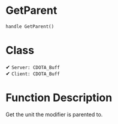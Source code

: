 # GetParent
```
handle GetParent()
```
# Class
✔ `Server: CDOTA_Buff`  
✔ `Client: CDOTA_Buff`  

# Function Description
Get the unit the modifier is parented to.
